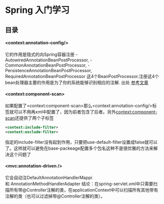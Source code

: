 # Spring 入门学习
## 目录

#### \<context:annotation-config/\>
它的作用是隐式的向Spring容器注册
-AutowiredAnnotationBeanPostProcessor,
-CommonAnnotationBeanPostProcessor,
-PersistenceAnnotationBeanPostProcessor,
RequiredAnnotationBeanPostProcessor
这4个BeanPostProcessor.注册这4个bean处理器主要的作用是为了你的系统能够识别相应的注解.
出处  [参考文章](http://www.cnblogs.com/lcngu/p/5080702.html "参考")

#### \<context:component-scan\> 
如果配置了\<context:component-scan\>那么\<context:annotation-config/\>标签就可以不用再xml中配置了，因为前者包含了后者。另外<context:component-scan>还提供了两个子标签
```xml
<context:include-filter>
<context:exclude-filter>
```
指定的include-filter没有起到作用，只要把use-default-filter设置成false就可以了。这样就可以避免在base-packeage配置多个包名这种不是很优雅的方法来解决这个问题了

#### \<mvc:annotation-driven /\>
它会自动注DefaultAnnotationHandlerMappi和 AnnotationMethodHandlerAdapter
结论：在spring-servlet.xml中只需要扫描所有带@Controller注解的类，在applicationContext中可以扫描所有其他带有注解的类（也可以过滤掉带@Controller注解的类）。